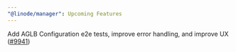 ```yaml
---
"@linode/manager": Upcoming Features
---
```


Add AGLB Configuration e2e tests, improve error handling, and improve UX ([#9941](https://github.com/linode/manager/pull/9941))

